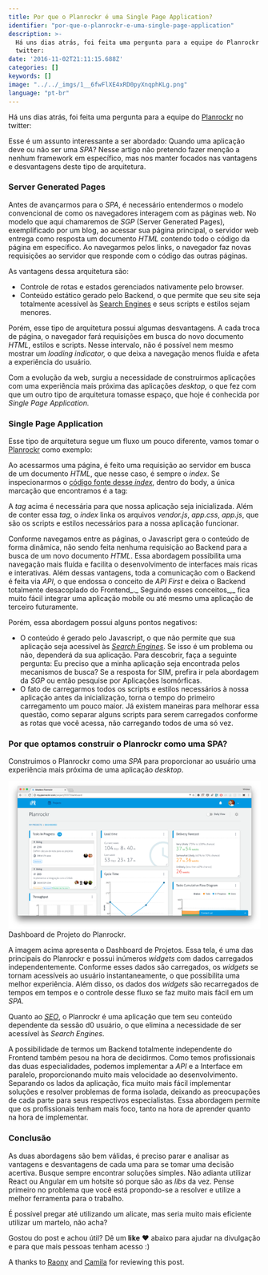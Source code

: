 ```yaml
---
title: Por que o Planrockr é uma Single Page Application?
identifier: "por-que-o-planrockr-e-uma-single-page-application"
description: >-
  Há uns dias atrás, foi feita uma pergunta para a equipe do Planrockr no
  twitter:
date: '2016-11-02T21:11:15.688Z'
categories: []
keywords: []
image: "../../_imgs/1__6fwFlXE4xRD0pyXnqphKLg.png"
language: "pt-br"
---
```



Há uns dias atrás, foi feita uma pergunta para a equipe do [Planrockr](http://planrockr.com/pt-br/) no twitter:

Esse é um assunto interessante a ser abordado: Quando uma aplicação deve ou não ser uma _SPA_? Nesse artigo não pretendo fazer menção a nenhum framework em específico, mas nos manter focados nas vantagens e desvantagens deste tipo de arquitetura.

### Server Generated Pages

Antes de avançarmos para o _SPA_, é necessário entendermos o modelo convencional de como os navegadores interagem com as páginas web. No modelo que aqui chamaremos de _SGP_ (Server Generated Pages), exemplificado por um blog, ao acessar sua página principal, o servidor web entrega como resposta um documento _HTML_ contendo todo o código da página em específico. Ao navegarmos pelos links, o navegador faz novas requisições ao servidor que responde com o código das outras páginas.

As vantagens dessa arquitetura são:

*   Controle de rotas e estados gerenciados nativamente pelo browser.
*   Conteúdo estático gerado pelo Backend, o que permite que seu site seja totalmente acessível às [Search Engines](https://en.wikipedia.org/wiki/Search_engine_%28computing%29) e seus scripts e estilos sejam menores.

Porém, esse tipo de arquitetura possui algumas desvantagens. A cada troca de página, o navegador fará requisições em busca do novo documento _HTML_, estilos e scripts. Nesse intervalo, não é possível nem mesmo mostrar um _loading indicator,_ o que  deixa a navegação menos fluída e afeta a experiência do usuário.

Com a evolução da web, surgiu a necessidade de construirmos aplicações com uma experiência mais próxima das aplicações _desktop,_ o  que  fez com que um outro tipo de arquitetura tomasse espaço, que hoje é conhecida por _Single Page Application._

### Single Page Application

Esse tipo de arquitetura segue um fluxo um pouco diferente, vamos tomar o [Planrockr](http://my.planrockr.com/login) como exemplo:

Ao acessarmos uma página, é feito uma requisição ao servidor em busca de um documento _HTML_, que nesse caso, é sempre o _index_. Se inspecionarmos o [código fonte desse _index_](http://view-source:http://my.planrockr.com/#/login), dentro do body, a única marcação que encontramos é a tag:

<div id=”root”></div>

A _tag_ acima é necessária para que nossa aplicação seja inicializada. Além de conter essa _tag_, o _index_ linka os arquivos _vendor.js_, _app.css_, _app.js_, que são os scripts e estilos necessários para a nossa aplicação funcionar.

Conforme navegamos entre as páginas, o Javascript gera o conteúdo de forma dinâmica, não sendo feita nenhuma requisição ao Backend para a busca de um novo documento _HTML_. Essa abordagem possibilita uma navegação mais fluída e facilita o desenvolvimento de interfaces mais ricas e interativas. Além dessas vantagens, toda a comunicação com o Backend é feita via _API_, o que endossa o conceito de _API First_ e deixa o Backend totalmente desacoplado do Frontend_._ Seguindo esses conceitos_,_ fica muito fácil integrar uma aplicação mobile ou até mesmo uma aplicação de terceiro futuramente.

Porém, essa abordagem possui alguns pontos negativos:

*   O conteúdo é gerado pelo Javascript, o que não permite que sua aplicação seja acessível às [_Search Engines_](https://en.wikipedia.org/wiki/Search_engine_%28computing%29). Se isso é um problema ou não, dependerá da sua aplicação. Para descobrir, faça a seguinte pergunta: Eu preciso que a minha aplicação seja encontrada pelos mecanismos de busca? Se a resposta for SIM, prefira ir pela abordagem da _SGP_ ou então pesquise por  Aplicações Isomórficas.
*   O fato de carregarmos todos os scripts e estilos necessários à nossa aplicação antes da inicialização, torna o tempo do primeiro carregamento um pouco maior. Já existem maneiras para melhorar essa questão, como separar alguns scripts para serem carregados conforme as rotas que você acessa, não carregando todos de uma só vez.

### Por que optamos construir o Planrockr como uma SPA?

Construimos o Planrockr como uma _SPA_ para proporcionar ao usuário uma experiência mais próxima de uma aplicação _desktop_.

![Dashboard de Projeto do Planrockr.](../../_imgs/1____ZjbVlgyUSVUJx0sTvx8CA.png)
Dashboard de Projeto do Planrockr.

A imagem acima apresenta o Dashboard de Projetos. Essa tela, é uma das principais do Planrockr e possui inúmeros _widgets_ com dados carregados independentemente. Conforme esses dados são carregados, os _widgets_ se tornam acessíveis ao usuário instantaneamente, o que possibilita uma melhor experiência. Além disso, os dados dos _widgets_ são recarregados de tempos em tempos e o controle desse fluxo se faz muito mais fácil em um _SPA_.

Quanto ao [_SEO_](https://pt.wikipedia.org/wiki/Otimiza%C3%A7%C3%A3o_para_motores_de_busca), o Planrockr é uma aplicação que tem seu conteúdo dependente da sessão d0 usuário, o que elimina a necessidade de ser acessível às _Search Engines_.

A possibilidade de termos um Backend totalmente independente do Frontend também pesou na hora de decidirmos. Como temos profissionais das duas especialidades, podemos implementar a _API_ e a Interface em paralelo, proporcionando muito mais velocidade ao desenvolvimento. Separando os lados da aplicação, fica muito mais fácil implementar soluções e resolver problemas de forma isolada, deixando as preocupações de cada parte para seus respectivos especialistas. Essa abordagem permite que os profissionais tenham mais foco, tanto na hora de aprender quanto na hora de implementar.

### Conclusão

As duas abordagens são bem válidas, é preciso parar e analisar as vantagens e desvantagens de cada uma para se tomar uma decisão acertiva. Busque sempre encontrar soluções simples. Não adianta utilizar React ou Angular em um hotsite só porque são as _libs_ da vez. Pense primeiro no problema que você está propondo-se a resolver e utilize a melhor ferramenta para o trabalho.

É possível pregar até utilizando um alicate, mas seria muito mais eficiente utilizar um martelo, não acha?

Gostou do post e achou útil? Dê um **like** ❤️ abaixo para ajudar na divulgação e para que mais pessoas tenham acesso :)

A thanks to [Raony](https://medium.com/u/12176e88f212) and [Camila](https://medium.com/u/2b001f1436f6) for reviewing this post.
